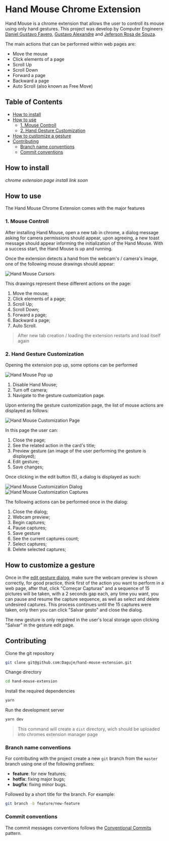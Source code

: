 # Hand Mouse Chrome Extension

Hand Mouse is a chrome extension that allows the user to controll its mouse using only hand gestures.  This project was develop by Computer Engineers [Daniel Gustavo Favero](https://github.com/danielg-favero), [Gustavo Alexandre](https://github.com/Gugonunes) and [Jeferson Rosa de Souza](https://github.com/souzjfe).

The main actions that can be performed within web pages are:

- Move the mouse
- Click elements of a page
- Scroll Up
- Scroll Down
- Forward a page
- Backward a page
- Auto Scroll (also known as Free Move)

## Table of Contents

- [How to install](#how-to-install)
- [How to use](#how-to-use)
  - [1. Mouse Controll](#1-mouse-controll)
  - [2. Hand Gesture Customization](#2-hand-gesture-customization)
- [How to customize a gesture](#how-to-customize-a-gesture)
- [Contributing](#contributing)
  - [Branch name conventions](#branch-name-conventions)
  - [Commit conventions](#commit-conventions)

## How to install

*chrome extension page install link soon*


## How to use

The Hand Mouse Chrome Extension comes with the major features

### 1. Mouse Controll

After installing Hand Mouse, open a new tab in chrome, a dialog message asking for camera permissions should appear, upon agreeing, a new toast message should appear informing the initialization of the Hand Mouse. With a success start, the Hand Mouse is up and running.

Once the extension detects a hand from the webcam's / camera's image, one of the following mouse drawings should appear:

![Hand Mouse Cursors](public/hand-mouse-cursors.png)

This drawings represent these different actions on the page:

1. Move the mouse;
2. Click elements of a page;
3. Scroll Up;
4. Scroll Down;
5. Forward a page;
6. Backward a page;
7. Auto Scroll.

> After new tab creation / loading the extension restarts and load itself again

### 2. Hand Gesture Customization

Opening the extension pop up, some options can be performed

![Hand Mouse Pop up](public/pop-up.png)

1. Disable Hand Mouse;
2. Turn off camera;
3. Navigate to the gesture customization page.

Upon entering the gesture customization page, the list of mouse actions are displayed as follows:

![Hand Mouse Customization Page](public/customization-page.png)

In this page the user can:

1. Close the page;
2. See the related action in the card's title;
3. Preview gesture (an image of the user performing the gesture is displayed);
4. Edit gesture;
5. Save changes;

Once clicking in the edit button (5), a dialog is displayed as such:

![Hand Mouse Customization Dialog](public/dialog-customization.png)
![Hand Mouse Customization Captures](public/captures-customization.png)

The following actions can be performed once in the dialog:

1. Close the dialog;
2. Webcam preview;
3. Begin captures;
4. Pause captures;
5. Save gesture
6. See the current captures count;
7. Select captures;
8. Delete selected captures;

## How to customize a gesture

Once in the [edit gesture dialog](#2-hand-gesture-customization), make sure the webcam preview is shown correctly, for good practice, think first of the action you want to perform in a web page, after that, click "Começar Capturas" and a sequence of 15 pictures will be taken, with a 2 seconds gap each, any time you want, you can pause and resume the capture sequence, as well as select and delete undesired captures. This process continues until the 15 captures were taken, only then you can click "Salvar gesto" and close the dialog.

The new gesture is only registred in the user's local storage upon clicking "Salvar" in the gesture edit page.

## Contributing

Clone the git repository

```bash
git clone git@github.com:Daguje/hand-mouse-extension.git
```

Change directory

```bash
cd hand-mouse-extension
```

Install the required dependencies

```bash
yarn
```

Run the development server

```bash
yarn dev
```
> This command will create a `dist` directory, wich should be uploaded into chromes extension manager page

### Branch name conventions

For contributing with the project create a new `git` branch from the `master` branch using one of the following prefixes:
- **feature**: for new features;
- **hotfix**: fixing major bugs;
- **bugfix**: fixing minor bugs.

Followed by a short title for the branch. For example:

```bash
git branch -b feature/new-feature
```

### Commit conventions

The commit messages conventions follows the [Conventional Commits](https://www.conventionalcommits.org/pt-br/v1.0.0-beta.4/) pattern.